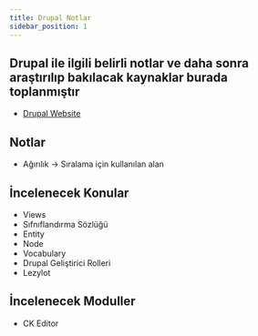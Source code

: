 ```yaml
---
title: Drupal Notlar
sidebar_position: 1
---
```


## Drupal ile ilgili belirli notlar ve daha sonra araştırılıp bakılacak kaynaklar burada toplanmıştır

* [Drupal Website](https://www.drupal.org/home)

## Notlar

* Ağırılık -> Sıralama için kullanılan alan

## İncelenecek Konular

* Views
* Sıfnıflandırma Sözlüğü
* Entity
* Node
* Vocabulary
* Drupal Geliştirici Rolleri
* Lezylot

## İncelenecek Moduller

* CK Editor
